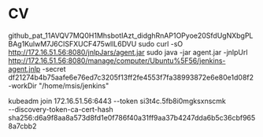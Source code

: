 # CV
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
sudo curl -sO http://172.16.51.56:8080/jnlpJars/agent.jar
sudo java -jar agent.jar -jnlpUrl http://172.16.51.56:8080/manage/computer/Ubuntu%5F56/jenkins-agent.jnlp -secret df21274b4b75aafe6e76ed7c3205f13ff2fe4553f7fa38993872e6e80e1d08f2 -workDir "/home/msis/jenkins"


kubeadm join 172.16.51.56:6443 --token si3t4c.5fb8i0mgksxnscmk \
	--discovery-token-ca-cert-hash sha256:d6a9f8aa8a573d8fd1e0f786f40a31ff9aa37b4247dda6b5c36cbf9658a7cbb2 

